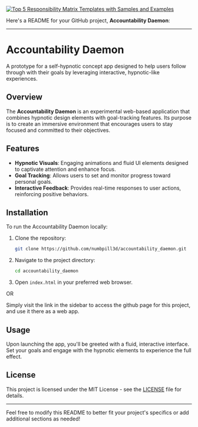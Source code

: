 [![Top 5 Responsibility Matrix Templates with Samples and Examples](https://tse2.mm.bing.net/th/id/OIP.WFUcrCsHfA0t4lBfzadPtgHaEK?r=0\&pid=Api)](https://www.slideteam.net/blog/top-5-responsibility-matrix-templates-with-samples-and-examples)

Here's a README for your GitHub project, **Accountability Daemon**:

---

# Accountability Daemon

A prototype for a self-hypnotic concept app designed to help users follow through with their goals by leveraging interactive, hypnotic-like experiences.

## Overview

The **Accountability Daemon** is an experimental web-based application that combines hypnotic design elements with goal-tracking features. Its purpose is to create an immersive environment that encourages users to stay focused and committed to their objectives.

## Features

* **Hypnotic Visuals**: Engaging animations and fluid UI elements designed to captivate attention and enhance focus.
* **Goal Tracking**: Allows users to set and monitor progress toward personal goals.
* **Interactive Feedback**: Provides real-time responses to user actions, reinforcing positive behaviors.

## Installation

To run the Accountability Daemon locally:

1. Clone the repository:

   ```bash
   git clone https://github.com/numbpill3d/accountability_daemon.git
   ```
2. Navigate to the project directory:

   ```bash
   cd accountability_daemon
   ```
3. Open `index.html` in your preferred web browser.

OR

Simply visit the link in the sidebar to access the github page for this project, and use it there as a web app. 

## Usage

Upon launching the app, you'll be greeted with a fluid, interactive interface. Set your goals and engage with the hypnotic elements to experience the full effect.

## License

This project is licensed under the MIT License - see the [LICENSE](LICENSE) file for details.

---

Feel free to modify this README to better fit your project's specifics or add additional sections as needed!
